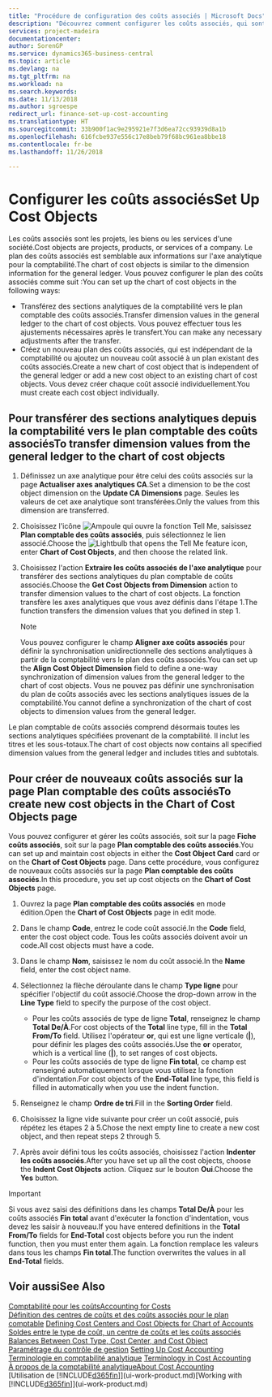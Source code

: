 ```yaml
---
title: "Procédure de configuration des coûts associés | Microsoft Docs"
description: "Découvrez comment configurer les coûts associés, qui sont similaires aux axes analytiques pour la comptabilité."
services: project-madeira
documentationcenter: 
author: SorenGP
ms.service: dynamics365-business-central
ms.topic: article
ms.devlang: na
ms.tgt_pltfrm: na
ms.workload: na
ms.search.keywords: 
ms.date: 11/13/2018
ms.author: sgroespe
redirect_url: finance-set-up-cost-accounting
ms.translationtype: HT
ms.sourcegitcommit: 33b900f1ac9e295921e7f3d6ea72cc93939d8a1b
ms.openlocfilehash: 616fcbe937e556c17e8beb79f68bc961ea8bbe18
ms.contentlocale: fr-be
ms.lasthandoff: 11/26/2018

---
```

# <a name="set-up-cost-objects"></a><span data-ttu-id="87de9-103">Configurer les coûts associés</span><span class="sxs-lookup"><span data-stu-id="87de9-103">Set Up Cost Objects</span></span>
<span data-ttu-id="87de9-104">Les coûts associés sont les projets, les biens ou les services d'une société.</span><span class="sxs-lookup"><span data-stu-id="87de9-104">Cost objects are projects, products, or services of a company.</span></span> <span data-ttu-id="87de9-105">Le plan des coûts associés est semblable aux informations sur l'axe analytique pour la comptabilité.</span><span class="sxs-lookup"><span data-stu-id="87de9-105">The chart of cost objects is similar to the dimension information for the general ledger.</span></span> <span data-ttu-id="87de9-106">Vous pouvez configurer le plan des coûts associés comme suit :</span><span class="sxs-lookup"><span data-stu-id="87de9-106">You can set up the chart of cost objects in the following ways:</span></span>  

* <span data-ttu-id="87de9-107">Transférez des sections analytiques de la comptabilité vers le plan comptable des coûts associés.</span><span class="sxs-lookup"><span data-stu-id="87de9-107">Transfer dimension values in the general ledger to the chart of cost objects.</span></span> <span data-ttu-id="87de9-108">Vous pouvez effectuer tous les ajustements nécessaires après le transfert.</span><span class="sxs-lookup"><span data-stu-id="87de9-108">You can make any necessary adjustments after the transfer.</span></span>  
* <span data-ttu-id="87de9-109">Créez un nouveau plan des coûts associés, qui est indépendant de la comptabilité ou ajoutez un nouveau coût associé à un plan existant des coûts associés.</span><span class="sxs-lookup"><span data-stu-id="87de9-109">Create a new chart of cost object that is independent of the general ledger or add a new cost object to an existing chart of cost objects.</span></span> <span data-ttu-id="87de9-110">Vous devez créer chaque coût associé individuellement.</span><span class="sxs-lookup"><span data-stu-id="87de9-110">You must create each cost object individually.</span></span>  

## <a name="to-transfer-dimension-values-from-the-general-ledger-to-the-chart-of-cost-objects"></a><span data-ttu-id="87de9-111">Pour transférer des sections analytiques depuis la comptabilité vers le plan comptable des coûts associés</span><span class="sxs-lookup"><span data-stu-id="87de9-111">To transfer dimension values from the general ledger to the chart of cost objects</span></span>  
1.  <span data-ttu-id="87de9-112">Définissez un axe analytique pour être celui des coûts associés sur la page **Actualiser axes analytiques CA**.</span><span class="sxs-lookup"><span data-stu-id="87de9-112">Set a dimension to be the cost object dimension on the **Update CA Dimensions** page.</span></span> <span data-ttu-id="87de9-113">Seules les valeurs de cet axe analytique sont transférées.</span><span class="sxs-lookup"><span data-stu-id="87de9-113">Only the values from this dimension are transferred.</span></span>  
2.  <span data-ttu-id="87de9-114">Choisissez l'icône ![Ampoule qui ouvre la fonction Tell Me](media/ui-search/search_small.png "Dites-moi ce que vous voulez faire"), saisissez **Plan comptable des coûts associés**, puis sélectionnez le lien associé.</span><span class="sxs-lookup"><span data-stu-id="87de9-114">Choose the ![Lightbulb that opens the Tell Me feature](media/ui-search/search_small.png "Tell me what you want to do") icon, enter **Chart of Cost Objects**, and then choose the related link.</span></span>  
3.  <span data-ttu-id="87de9-115">Choisissez l'action **Extraire les coûts associés de l'axe analytique** pour transférer des sections analytiques du plan comptable de coûts associés.</span><span class="sxs-lookup"><span data-stu-id="87de9-115">Choose the **Get Cost Objects from Dimension** action to transfer dimension values to the chart of cost objects.</span></span> <span data-ttu-id="87de9-116">La fonction transfère les axes analytiques que vous avez définis dans l'étape 1.</span><span class="sxs-lookup"><span data-stu-id="87de9-116">The function transfers the dimension values that you defined in step 1.</span></span>  

    > [!NOTE]  
    >  <span data-ttu-id="87de9-117">Vous pouvez configurer le champ **Aligner axe coûts associés** pour définir la synchronisation unidirectionnelle des sections analytiques à partir de la comptabilité vers le plan des coûts associés.</span><span class="sxs-lookup"><span data-stu-id="87de9-117">You can set up the **Align Cost Object Dimension**  field to define a one-way synchronization of dimension values from the general ledger to the chart of cost objects.</span></span> <span data-ttu-id="87de9-118">Vous ne pouvez pas définir une synchronisation du plan de coûts associés avec les sections analytiques issues de la comptabilité.</span><span class="sxs-lookup"><span data-stu-id="87de9-118">You cannot define a synchronization of the chart of cost objects to dimension values from the general ledger.</span></span>  

<span data-ttu-id="87de9-119">Le plan comptable de coûts associés comprend désormais toutes les sections analytiques spécifiées provenant de la comptabilité. Il inclut les titres et les sous-totaux.</span><span class="sxs-lookup"><span data-stu-id="87de9-119">The chart of cost objects now contains all specified dimension values from the general ledger and includes titles and subtotals.</span></span>  

## <a name="to-create-new-cost-objects-in-the-chart-of-cost-objects-page"></a><span data-ttu-id="87de9-120">Pour créer de nouveaux coûts associés sur la page Plan comptable des coûts associés</span><span class="sxs-lookup"><span data-stu-id="87de9-120">To create new cost objects in the Chart of Cost Objects page</span></span>  
<span data-ttu-id="87de9-121">Vous pouvez configurer et gérer les coûts associés, soit sur la page **Fiche coûts associés**, soit sur la page **Plan comptable des coûts associés**.</span><span class="sxs-lookup"><span data-stu-id="87de9-121">You can set up and maintain cost objects in either the **Cost Object Card** card or on the **Chart of Cost Objects** page.</span></span> <span data-ttu-id="87de9-122">Dans cette procédure, vous configurez de nouveaux coûts associés sur la page **Plan comptable des coûts associés**.</span><span class="sxs-lookup"><span data-stu-id="87de9-122">In this procedure, you set up cost objects on the **Chart of Cost Objects** page.</span></span>  

1.  <span data-ttu-id="87de9-123">Ouvrez la page **Plan comptable des coûts associés** en mode édition.</span><span class="sxs-lookup"><span data-stu-id="87de9-123">Open the **Chart of Cost Objects** page in edit mode.</span></span>  
2.  <span data-ttu-id="87de9-124">Dans le champ **Code**, entrez le code coût associé.</span><span class="sxs-lookup"><span data-stu-id="87de9-124">In the **Code** field, enter the cost object code.</span></span> <span data-ttu-id="87de9-125">Tous les coûts associés doivent avoir un code.</span><span class="sxs-lookup"><span data-stu-id="87de9-125">All cost objects must have a code.</span></span>  
3.  <span data-ttu-id="87de9-126">Dans le champ **Nom**, saisissez le nom du coût associé.</span><span class="sxs-lookup"><span data-stu-id="87de9-126">In the **Name** field, enter the cost object name.</span></span>  
4.  <span data-ttu-id="87de9-127">Sélectionnez la flèche déroulante dans le champ **Type ligne** pour spécifier l'objectif du coût associé.</span><span class="sxs-lookup"><span data-stu-id="87de9-127">Choose the drop-down arrow in the **Line Type** field to specify the purpose of the cost object.</span></span>  

    * <span data-ttu-id="87de9-128">Pour les coûts associés de type de ligne **Total**, renseignez le champ **Total De/À**.</span><span class="sxs-lookup"><span data-stu-id="87de9-128">For cost objects of the **Total** line type, fill in the **Total From/To** field.</span></span> <span data-ttu-id="87de9-129">Utilisez l'opérateur **or**, qui est une ligne verticale (**&#124;**), pour définir les plages des coûts associés.</span><span class="sxs-lookup"><span data-stu-id="87de9-129">Use the **or** operator, which is a vertical line (**&#124;**), to set ranges of cost objects.</span></span>  
    * <span data-ttu-id="87de9-130">Pour les coûts associés de type de ligne **Fin total**, ce champ est renseigné automatiquement lorsque vous utilisez la fonction d'indentation.</span><span class="sxs-lookup"><span data-stu-id="87de9-130">For cost objects of the **End-Total** line type, this field is filled in automatically when you use  the indent function.</span></span>  
5.  <span data-ttu-id="87de9-131">Renseignez le champ **Ordre de tri**.</span><span class="sxs-lookup"><span data-stu-id="87de9-131">Fill in the **Sorting Order** field.</span></span>  
6.  <span data-ttu-id="87de9-132">Choisissez la ligne vide suivante pour créer un coût associé, puis répétez les étapes 2 à 5.</span><span class="sxs-lookup"><span data-stu-id="87de9-132">Chose the next empty line to create a new cost object, and then repeat steps 2 through 5.</span></span>  
7.  <span data-ttu-id="87de9-133">Après avoir défini tous les coûts associés, choisissez l'action **Indenter les coûts associés**.</span><span class="sxs-lookup"><span data-stu-id="87de9-133">After you have set up all the cost objects, choose the **Indent Cost Objects** action.</span></span> <span data-ttu-id="87de9-134">Cliquez sur le bouton **Oui**.</span><span class="sxs-lookup"><span data-stu-id="87de9-134">Choose the **Yes** button.</span></span>  

> [!IMPORTANT]  
>  <span data-ttu-id="87de9-135">Si vous avez saisi des définitions dans les champs **Total De/À** pour les coûts associés **Fin total** avant d'exécuter la fonction d'indentation, vous devez les saisir à nouveau.</span><span class="sxs-lookup"><span data-stu-id="87de9-135">If you have entered definitions in the **Total From/To** fields for **End-Total** cost objects before you run the indent function, then you must enter them again.</span></span> <span data-ttu-id="87de9-136">La fonction remplace les valeurs dans tous les champs **Fin total**.</span><span class="sxs-lookup"><span data-stu-id="87de9-136">The function overwrites the values in all **End-Total** fields.</span></span>  

## <a name="see-also"></a><span data-ttu-id="87de9-137">Voir aussi</span><span class="sxs-lookup"><span data-stu-id="87de9-137">See Also</span></span>  
[<span data-ttu-id="87de9-138">Comptabilité pour les coûts</span><span class="sxs-lookup"><span data-stu-id="87de9-138">Accounting for Costs</span></span>](finance-manage-cost-accounting.md)  
<span data-ttu-id="87de9-139">[Définition des centres de coûts et des coûts associés pour le plan comptable](finance-defining-cost-centers-and-cost-objects-for-chart-of-accounts.md) </span><span class="sxs-lookup"><span data-stu-id="87de9-139">[Defining Cost Centers and Cost Objects for Chart of Accounts](finance-defining-cost-centers-and-cost-objects-for-chart-of-accounts.md) </span></span>  
<span data-ttu-id="87de9-140">[Soldes entre le type de coût, un centre de coûts et les coûts associés](finance-balances-between-cost-type-cost-center-and-cost-object.md) </span><span class="sxs-lookup"><span data-stu-id="87de9-140">[Balances Between Cost Type, Cost Center, and Cost Object](finance-balances-between-cost-type-cost-center-and-cost-object.md) </span></span>  
<span data-ttu-id="87de9-141">[Paramétrage du contrôle de gestion](finance-set-up-cost-accounting.md) </span><span class="sxs-lookup"><span data-stu-id="87de9-141">[Setting Up Cost Accounting](finance-set-up-cost-accounting.md) </span></span>  
<span data-ttu-id="87de9-142">[Terminologie en comptabilité analytique](finance-terminology-in-cost-accounting.md) </span><span class="sxs-lookup"><span data-stu-id="87de9-142">[Terminology in Cost Accounting](finance-terminology-in-cost-accounting.md) </span></span>  
[<span data-ttu-id="87de9-143">À propos de la comptabilité analytique</span><span class="sxs-lookup"><span data-stu-id="87de9-143">About Cost Accounting</span></span>](finance-about-cost-accounting.md)  
<span data-ttu-id="87de9-144">[Utilisation de [!INCLUDE[d365fin](includes/d365fin_md.md)]](ui-work-product.md)</span><span class="sxs-lookup"><span data-stu-id="87de9-144">[Working with [!INCLUDE[d365fin](includes/d365fin_md.md)]](ui-work-product.md)</span></span>

